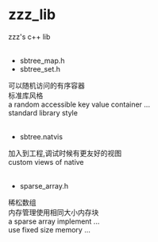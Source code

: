 # zzz_lib
zzz's c++ lib  
<br/>
* sbtree_map.h
* sbtree_set.h

可以随机访问的有序容器<br/>
标准库风格<br/>
a random accessible key value container ...<br/>
standard library style<br/>
<br/>
* sbtree.natvis

加入到工程,调试时候有更友好的视图<br/>
custom views of native<br/>
<br/>
* sparse_array.h

稀松数组<br/>
内存管理使用相同大小内存块<br/>
a sparse array implement ...<br/>
use fixed size memory ...<br/>
